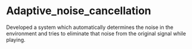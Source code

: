 # Adaptive_noise_cancellation
Developed a system which automatically determines the noise in the
environment and tries to eliminate that noise from the original signal
while playing.
